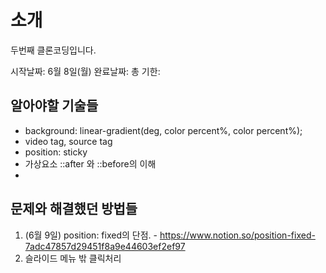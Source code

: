 # 소개

두번째 클론코딩입니다.

시작날짜: 6월 8일(월)
완료날짜:
총 기한:

## 알아야할 기술들

* background: linear-gradient(deg, color percent%, color percent%);
* video tag, source tag
* position: sticky
* 가상요소 ::after 와 ::before의 이해
* 
## 문제와 해결했던 방법들
1. (6월 9일) position: fixed의 단점. - https://www.notion.so/position-fixed-7adc47857d29451f8a9e44603ef2ef97
2. 슬라이드 메뉴 밖 클릭처리